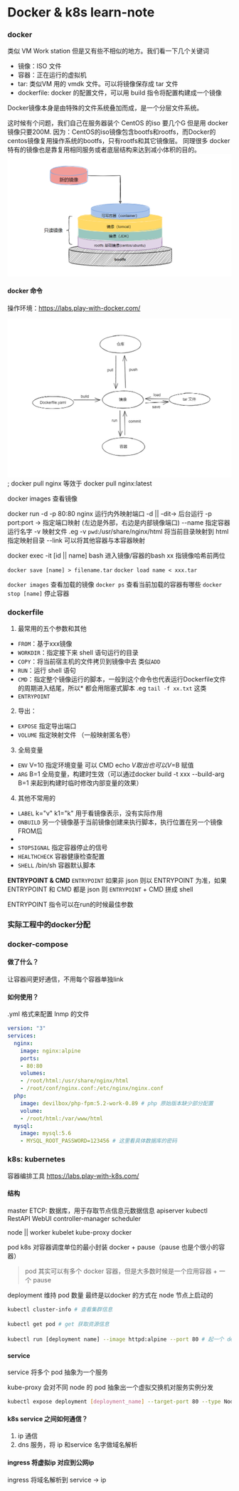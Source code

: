 
# Docker & k8s learn-note

### docker
类似 VM Work station 但是又有些不相似的地方。我们看一下几个关键词

  * 镜像：ISO 文件
  * 容器：正在运行的虚拟机
  * tar: 类似VM 用的 vmdk 文件。可以将镜像保存成 tar 文件
  * dockerfile: docker 的配置文件，可以用 build 指令将配置构建成一个镜像

Docker镜像本身是由特殊的文件系统叠加而成，是一个分层文件系统。

这时候有个问题，我们自己在服务器装个 CentOS 的iso 要几个G 但是用 docker 镜像只要200M.
因为：CentOS的iso镜像包含bootfs和rootfs，而Docker的centos镜像复用操作系统的bootfs，只有rootfs和其它镜像层。
同理很多 docker 特有的镜像也是靠复用相同服务或者底层结构来达到减小体积的目的。
![镜像层级关系](./%E9%95%9C%E5%83%8F%E5%B1%82%E7%BA%A7%E5%85%B3%E7%B3%BB.png)
#### docker 命令

操作环境：https://labs.play-with-docker.com/


![docker命令结构](./docker%E5%91%BD%E4%BB%A4%E7%BB%93%E6%9E%84.png);
docker pull nginx 
等效于
docker pull nginx:latest

docker images 查看镜像

docker run -d -p 80:80 nginx 运行内外映射端口 
  -d || -dit-> 后台运行
  -p port:port -> 指定端口映射
  (左边是外部，右边是内部镜像端口)
  --name 指定容器运行名字
  -v 映射文件 .eg -v `pwd`:/usr/share/nginx/html 将当前目录映射到 html 指定映射目录
  --link 可以将其他容器与本容器映射
  

docker exec -it [id || name] bash 进入镜像/容器的bash 
xx 指镜像哈希前两位

`docker save [name] > filename.tar`
`docker load name < xxx.tar`

`docker images` 查看加载的镜像
`docker ps` 查看当前加载的容器有哪些
`docker stop [name]` 停止容器

### dockerfile
1. 最常用的五个参数和其他

 * `FROM`：基于xxx镜像
 * `WORKDIR`：指定接下来 shell 语句运行的目录
 * `COPY`：将当前宿主机的文件拷贝到镜像中去 类似`ADD`
 * `RUN`：运行 shell 语句
 * `CMD`：指定整个镜像运行的脚本，一般到这个命令也代表运行Dockerfile文件的周期进入结尾，所以* 都会用阻塞式脚本 .eg `tail -f xx.txt` 这类
 * `ENTRYPOINT`

2. 导出：
  * `EXPOSE` 指定导出端口
  * `VOLUME` 指定映射文件 （一般映射匿名卷）

3. 全局变量
  * `ENV` V=10 指定环境变量 可以 CMD echo $V 取出 也可以 V=$B 赋值
  * `ARG` B=1 全局变量，构建时生效（可以通过docker build -t xxx --build-arg B=1 来起到构建时临时修改内部变量的效果）

4. 其他不常用的
  * `LABEL` k="v" k1="k" 用于看镜像表示，没有实际作用
  * `ONBUILD` 另一个镜像基于当前镜像创建来执行脚本，执行位置在另一个镜像FROM后
  * 
  * `STOPSIGNAL` 指定容器停止的信号
  * `HEALTHCHECK` 容器健康检查配置
  * `SHELL` /bin/sh 容器默认脚本

**ENTRYPOINT & CMD**
`ENTRYPOINT` 如果非 json 则以 ENTRYPOINT 为准，如果 ENTRYPOINT 和 CMD 都是 json 则 `ENTRYPOINT` + CMD 拼成 shell 

ENTRYPOINT 指令可以在run的时候最佳参数
### 实际工程中的docker分配


### docker-compose 
#### 做了什么？
让容器间更好通信，不用每个容器单独link

#### 如何使用？

.yml 格式来配置 lnmp 的文件
```yml
version: "3"
services:
  nginx:
    image: nginx:alpine
    ports:
    - 80:80
    volumes:
    - /root/html:/usr/share/nginx/html
    - /root/conf/nginx.conf:/etc/nginx/nginx.conf
  php:
    image: devilbox/php-fpm:5.2-work-0.89 # php 原始版本缺少部分配置
    volume:
    - /root/html:/var/www/html
  mysql:
    image: mysql:5.6
    - MYSQL_ROOT_PASSWORD=123456 # 这里看具体数据库的密码
```


### k8s: kubernetes
容器编排工具
https://labs.play-with-k8s.com/

#### 结构
master
  ETCP: 数据库，用于存取节点信息元数据信息
  apiserver
    kubectl
    RestAPI
    WebUI
  controller-manager
  scheduler


node || worker
  kubelet
  kube-proxy
  docker

pod k8s 对容器调度单位的最小封装
  docker + pause（pause 也是个很小的容器）

> pod 其实可以有多个 docker 容器，但是大多数时候是一个应用容器 + 一个 pause

deployment 维持 pod 数量 
最终是以docker 的方式在 node 节点上启动的

```bash
kubectl cluster-info # 查看集群信息

kubectl get pod # get 获取资源信息

kubectl run [deployment name] --image httpd:alpine --port 80 # 起一个 deployment

```
#### service
service 将多个 pod 抽象为一个服务

kube-proxy 会对不同 node 的 pod 抽象出一个虚拟交换机对服务实例分发

```bash
kubectl expose deployment [deployment_name] --target-port 80 --type NodePort

```
#### k8s service 之间如何通信？

1. ip 通信
2. dns 服务，将 ip 和service 名字做域名解析

#### ingress 将虚拟ip 对应到公网ip

ingress 将域名解析到 service -> ip 